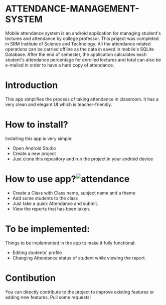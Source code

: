 # ATTENDANCE-MANAGEMENT-SYSTEM
Mobile attendance system is an android application for managing student's lectures and attendance by college professor. This project was completed in SRM Institute of Science and Technology. All the attendance related operations can be carried offline as the data in saved in mobile's SQLite Database. After the end of semester, the application calculates each student's attendance percentage for enrolled lectures and total can also be e-mailed in order to have a hard copy of attendance.
# Introduction
This app simplifies the process of taking attendance in classroom. It has a very clean and elegant UI which is teacher-friendly.

# How to install?
Installing this app is very simple:

* Open Android Studio
* Create a new project
* Just clone this repository and run the project in your android device

# How to use app?![attendance](https://user-images.githubusercontent.com/81691683/117795247-a0907a80-b26b-11eb-8535-3ed54500e81b.jpeg)

* Create a Class with Class name, subject name and a theme
* Add some students to the class
* Just take a quick Attendance and submit.
* View the reports that has been taken.

# To be implemented:
Things to be implemented in the app to make it fully functional:
* Editing students' profile
* Changing Attendance status of student while viewing the report.

# Contibution
You can directly contribute to the project to improve existing features or adding new features. Pull some requests!
